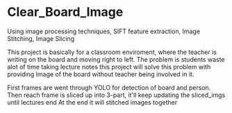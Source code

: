 # Clear_Board_Image
 Using image processing techniques, SIFT feature extraction, Image Stitching, Image Slicing

This project is basically for a classroom enviroment, where the teacher is writing on the board and moving right to left. The problem is students waste alot of time taking lecture notes
this project will solve this problem with providing Image of the board without teacher being involved in it.


First frames are went through YOLO for detection of board and person.
Then reach frame is sliced up into 3-part, it'll keep updating the sliced_imgs until lectures end
At the end it will stitched images together
